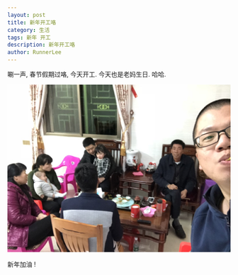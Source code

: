 ```yaml
---
layout: post
title: 新年开工咯
category: 生活
tags: 新年 开工
description: 新年开工咯
author: RunnerLee
---
```


唰一声, 春节假期过咯, 今天开工. 今天也是老妈生日. 哈哈.

![全家福](/assets/img/2018-02-21/UNADJUSTEDNONRAW_thumb_a2c.jpg)

新年加油 !
